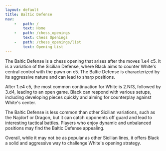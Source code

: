 ```yaml
---
layout: default
title: Baltic Defense
nav:
    -   path: /
        text: Home
    -   path: /chess_openings
        text: Chess Openings
    -   path: /chess_openings/list
        text: Opening List
---
```


The Baltic Defense is a chess opening that arises after the moves 1.e4 c5. It is a variation of the Sicilian Defense, where Black aims to counter White's central control with the pawn on c5. The Baltic Defense is characterized by its aggressive nature and can lead to sharp positions.

After 1.e4 c5, the most common continuation for White is 2.Nf3, followed by 3.d4, leading to an open game. Black can respond with various setups, including developing pieces quickly and aiming for counterplay against White's center.

The Baltic Defense is less common than other Sicilian variations, such as the Najdorf or Dragon, but it can catch opponents off guard and lead to interesting tactical battles. Players who enjoy dynamic and unbalanced positions may find the Baltic Defense appealing.

Overall, while it may not be as popular as other Sicilian lines, it offers Black a solid and aggressive way to challenge White's opening strategy.